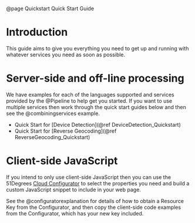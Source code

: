 @page Quickstart Quick Start Guide

# Introduction

This guide aims to give you everything you need to get up and running with whatever services 
you need as soon as possible.

# Server-side and off-line processing

We have examples for each of the languages supported and services provided
by the @Pipeline to help get you started.
If you want to use multiple services then work through the quick start guides 
below and then see the @combiningservices example.

- Quick Start for [Device Detection](@ref DeviceDetection_Quickstart)
- Quick Start for [Reverse Geocoding](@ref ReverseGeocoding_Quickstart)

# Client-side JavaScript

If you intend to only use client-side JavaScript then you can use the 51Degrees 
[Cloud Configurator](https://configure.51degrees.com/) to select the properties you need and
build a custom JavaScript snippet to include in your web page.

See the @configuratorexplanation for details of how to obtain a Resource Key from the
Configurator, and then copy the client-side code examples from the Configurator, which
has your new key included.

